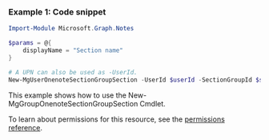 ### Example 1: Code snippet

```powershellImport-Module Microsoft.Graph.Notes

$params = @{
	displayName = "Section name"
}

# A UPN can also be used as -UserId.
New-MgUserOnenoteSectionGroupSection -UserId $userId -SectionGroupId $sectionGroupId -BodyParameter $params
```
This example shows how to use the New-MgGroupOnenoteSectionGroupSection Cmdlet.
To learn about permissions for this resource, see the [permissions reference](/graph/permissions-reference).

